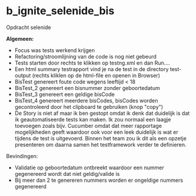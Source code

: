# b_ignite_selenide_bis

Opdracht selenide

**Algemeen:**

* Focus was tests werkend krijgen
* Refactoring/stroomlijning van de code is nog niet gebeurd
* Tests starten door rechts te klikken op testng.xml en dan Run....
* Een html summary testrapport vind je na de test in de directory test-output (rechts kliklen op de html-file en openen in Browser)
* BisTest genereert foute code wegens leeftijd < 18
* BisTest_2 genereert een bisnummer zonder geboortedatum
* BisTest_3 genereert een geldige bisCode
* BisTest_4 genereert meerdere bisCodes, bisCodes worden gecontroleerd door het clipboard te gebruiken (knop "copy")
* De Story is niet af maar ik ben gestopt omdat ik denk dat duidelijk is dat ik geautomatiseerde tests kan maken. Ik zou normaal een laagje toevoegen zoals bijv. Cucumber omdat dat meer rapportage mogelijkheden geeft waardoor ook voor een leek duidelijk is wat er tijdens de test is uitgevoerd. Binnen het team zou ik dit als een opzetje presenteren om daarna samen het testframework verder te definieren.

Bevindingen:

* Validatie op geboortedatum ontbreekt waardoor een nummer gegenereerd wordt dat niet geldig/valide is
* Bij meer dan 2 te genereren nummers worden er ongeldige nummers gegenereerd
